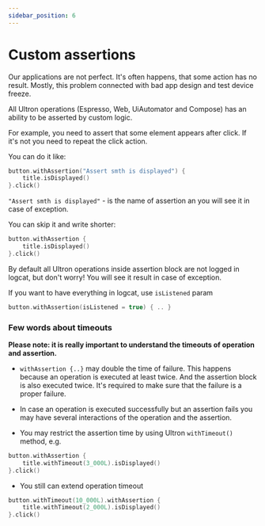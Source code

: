 ```yaml
---
sidebar_position: 6
---
```


# Custom assertions

Our applications are not perfect. It's often happens, that some action has no result. Mostly, this
problem connected with bad app design and test device freeze.

All Ultron operations (Espresso, Web, UiAutomator and Compose) has an ability to be asserted by
custom logic.

For example, you need to assert that some element appears after click. If it's not you need to
repeat the click action.

You can do it like:

```kotlin
button.withAssertion("Assert smth is displayed") {
    title.isDisplayed()
}.click()
```

`"Assert smth is displayed"` - is the name of assertion an you will see it in case of exception.

You can skip it and write shorter:
```kotlin
button.withAssertion {
    title.isDisplayed()
}.click()
```

By default all Ultron operations inside assertion block are not logged in logcat, but don't worry!
You will see it result in case of exception.

If you want to have everything in logcat, use `isListened` param

```kotlin
button.withAssertion(isListened = true) { .. }
```

### Few words about timeouts

**Please note: it is really important to understand the timeouts of operation and assertion.**

* `withAssertion {..}` may double the time of failure. This happens because an operation is executed
  at least twice. And the assertion block is also executed twice. It's required to make sure that the
  failure is a proper failure.

* In case an operation is executed successfully but an assertion fails you may have several interactions of the operation and the assertion.

* You may restrict the assertion time by using Ultron `withTimeout()` method, e.g.

```kotlin
button.withAssertion {
    title.withTimeout(3_000L).isDisplayed()
}.click()
```

* You still can extend operation timeout
```kotlin
button.withTimeout(10_000L).withAssertion {
    title.withTimeout(2_000L).isDisplayed()
}.click()
```



